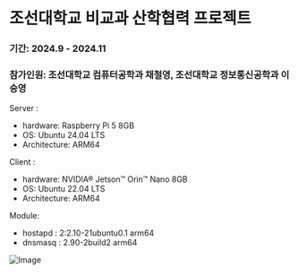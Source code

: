 # 조선대학교 비교과 산학협력 프로젝트

### 기간: 2024.9 - 2024.11
### 참가인원: 조선대학교 컴퓨터공학과 채철영, 조선대학교 정보통신공학과 이승영

Server : 
- hardware: Raspberry Pi 5 8GB
- OS: Ubuntu 24.04 LTS
- Architecture: ARM64 

Client : 
- hardware: NVIDIA® Jetson™ Orin™ Nano 8GB
- OS: Ubuntu 22.04 LTS
- Architecture: ARM64 

Module:
- hostapd : 2:2.10-21ubuntu0.1 arm64
- dnsmasq : 2.90-2build2 arm64

![Image](https://github.com/user-attachments/assets/dffefd5a-2fd5-4dc8-a6fe-8f5bba58648b)
